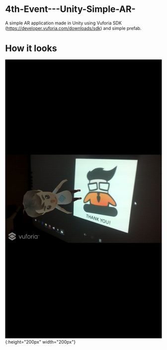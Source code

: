 # 4th-Event---Unity-Simple-AR-
A simple AR application made in Unity using Vuforia SDK (https://developer.vuforia.com/downloads/sdk) and simple prefab.

# How it looks
![alt tag](https://github.com/UotAStudentGuru/4th-Event---Unity-Simple-AR-/blob/master/Screenshot/20170304_182041.jpg) {:height="200px" width="200px"}
